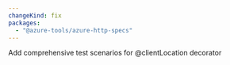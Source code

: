 ```yaml
---
changeKind: fix
packages:
  - "@azure-tools/azure-http-specs"
---
```


Add comprehensive test scenarios for @clientLocation decorator